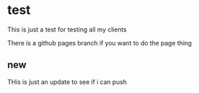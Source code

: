 # test
This is just a test for testing all my clients

There is a github pages branch if you want to do the page thing


## new
THis is just an update to see if i can push
